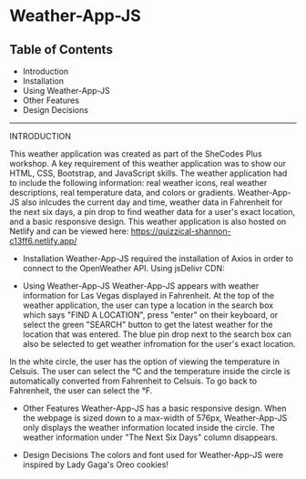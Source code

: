 # Weather-App-JS

Table of Contents
---------------------
 * Introduction
 * Installation
 * Using Weather-App-JS
 * Other Features
 * Design Decisions

---------------------
INTRODUCTION

This weather application was created as part of the SheCodes Plus workshop. A key requirement of this weather application was to show our HTML, CSS, Bootstrap, and JavaScript skills. The weather application had to include the following information: real weather icons, real weather descriptions, real temperature data, and colors or gradients. Weather-App-JS also inlcudes the current day and time, weather data in Fahrenheit for the next six days, a pin drop to find weather data for a user's exact location, and a basic responsive design. This weather application is also hosted on Netlify and can be viewed here: https://quizzical-shannon-c13ff6.netlify.app/ 


* Installation
Weather-App-JS required the installation of Axios in order to connect to the OpenWeather API. 
    Using jsDelivr CDN: 
    <script src="https://cdn.jsdelivr.net/npm/axios/dist/axios.min.js"></script>

 * Using Weather-App-JS
 Weather-App-JS appears with weather information for Las Vegas displayed in Fahrenheit. At the top of the weather application, the user can type a location in the search box which says "FIND A LOCATION", press "enter" on their keyboard, or select the green "SEARCH" button to get the latest weather for the location that was entered. The blue pin drop next to the search box can also be selected to get weather infromation for the user's exact location. 

In the white circle, the user has the option of viewing the temperature in Celsuis. The user can select the °C and the temperature inside the circle is automatically converted from Fahrenheit to Celsuis. To go back to Fahrenheit, the user can select the °F. 

* Other Features
 Weather-App-JS has a basic responsive design. When the webpage is sized down to a max-width of 576px, Weather-App-JS only displays the weather information located inside the circle. The weather information under "The Next Six Days" column disappears. 

 * Design Decisions
 The colors and font used for Weather-App-JS were inspired by Lady Gaga's Oreo cookies! 